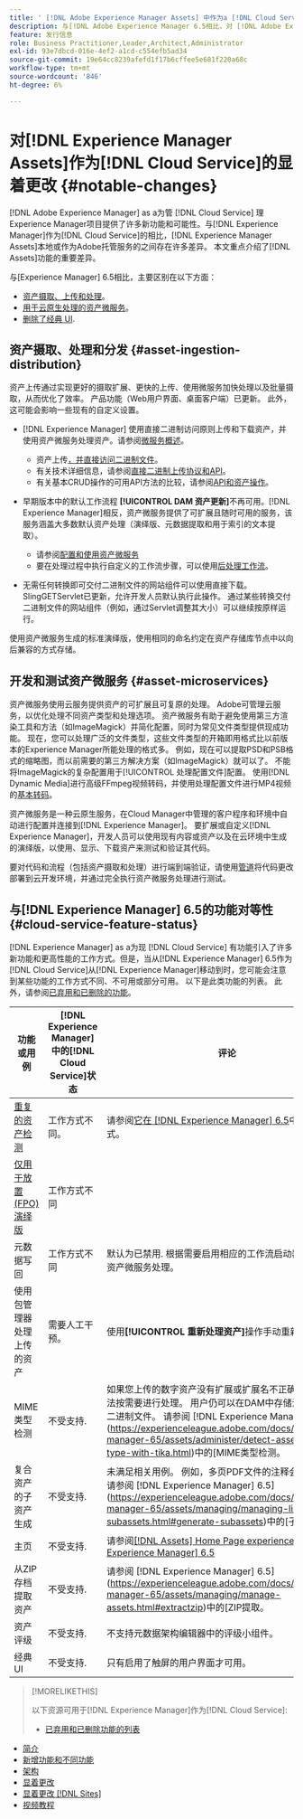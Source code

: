 ```yaml
---
title: ' [!DNL Adobe Experience Manager Assets] 中作为a [!DNL Cloud Service]的显着更改'
description: 与[!DNL Adobe Experience Manager 6.5相比，对 [!DNL Adobe Experience Manager Assets] in [!DNL Experience Manager] as a [!DNL Cloud Service] 的显着更改。
feature: 发行信息
role: Business Practitioner,Leader,Architect,Administrator
exl-id: 93e7dbcd-016e-4ef2-a1cd-c554efb5ad34
source-git-commit: 19e64cc8239afefd1f17b6cffee5e681f220a68c
workflow-type: tm+mt
source-wordcount: '846'
ht-degree: 6%

---
```


# 对[!DNL Experience Manager Assets]作为[!DNL Cloud Service]的显着更改 {#notable-changes}

[!DNL Adobe Experience Manager] as a为管 [!DNL Cloud Service] 理Experience Manager项目提供了许多新功能和可能性。与[!DNL Experience Manager]作为[!DNL Cloud Service]的相比，[!DNL Experience Manager Assets]本地或作为Adobe托管服务的之间存在许多差异。 本文重点介绍了[!DNL Assets]功能的重要差异。

与[Experience Manager] 6.5相比，主要区别在以下方面：

* [资产摄取、上传和处理](#asset-ingestion)。
* [用于云原生处理的资产微服务](#asset-microservices)。
* [删除了经典 UI](#classic-ui).

## 资产摄取、处理和分发 {#asset-ingestion-distribution}

资产上传通过实现更好的摄取扩展、更快的上传、使用微服务加快处理以及批量摄取，从而优化了效率。 产品功能（Web用户界面、桌面客户端）已更新。 此外，这可能会影响一些现有的自定义设置。

* [!DNL Experience Manager] 使用直接二进制访问原则上传和下载资产，并使用资产微服务处理资产。请参阅[微服务概述](/help/assets/asset-microservices-overview.md)。
   * 资产上传[，并直接访问二进制文件](/help/assets/asset-microservices-overview.md#asset-upload-with-direct-binary-access)。
   * 有关技术详细信息，请参阅[直接二进制上传协议和API](/help/assets/developer-reference-material-apis.md#upload-binary)。
   * 有关基本CRUD操作的可用API方法的比较，请参阅[API和资产操作](/help/assets/developer-reference-material-apis.md#use-cases-and-apis)。
*  早期版本中的默认工作流程 **[!UICONTROL DAM 资产更新]**&#x200B;不再可用。[!DNL Experience Manager]相反，资产微服务提供了可扩展且随时可用的服务，该服务涵盖大多数默认资产处理（演绎版、元数据提取和用于索引的文本提取）。
   * 请参阅[配置和使用资产微服务](/help/assets/asset-microservices-configure-and-use.md)
   * 要在处理过程中执行自定义的工作流步骤，可以使用[后处理工作流](/help/assets/asset-microservices-configure-and-use.md#post-processing-workflows)。

* 无需任何转换即可交付二进制文件的网站组件可以使用直接下载。 SlingGETServlet已更新，允许开发人员默认执行此操作。 通过某些转换交付二进制文件的网站组件（例如，通过Servlet调整其大小）可以继续按原样运行。

使用资产微服务生成的标准演绎版，使用相同的命名约定在资产存储库节点中以向后兼容的方式存储。

## 开发和测试资产微服务 {#asset-microservices}

资产微服务使用云服务提供资产的可扩展且可复原的处理。 Adobe可管理云服务，以优化处理不同资产类型和处理选项。 资产微服务有助于避免使用第三方渲染工具和方法（如ImageMagick）并简化配置，同时为常见文件类型提供现成功能。 现在，您可以处理广泛的文件类型[](/help/assets/file-format-support.md)，这些文件类型的开箱即用格式比以前版本的Experience Manager所能处理的格式多。 例如，现在可以提取PSD和PSB格式的缩略图，而以前需要的第三方解决方案（如ImageMagick）就可以了。 不能将ImageMagick的复杂配置用于[!UICONTROL 处理配置文件]配置。 使用[!DNL Dynamic Media]进行高级FFmpeg视频转码，并使用处理配置文件进行MP4视频的[基本转码](/help/assets/manage-video-assets.md#transcode-video)。

资产微服务是一种云原生服务，在Cloud Manager中管理的客户程序和环境中自动进行配置并连接到[!DNL Experience Manager]。 要扩展或自定义[!DNL Experience Manager]，开发人员可以使用现有内容或资产以及在云环境中生成的演绎版，以使用、显示、下载资产来测试和验证其代码。

要对代码和流程（包括资产摄取和处理）进行端到端验证，请使用[管道](/help/implementing/cloud-manager/configure-pipeline.md)将代码更改部署到云开发环境，并通过完全执行资产微服务处理进行测试。

## 与[!DNL Experience Manager] 6.5的功能对等性 {#cloud-service-feature-status}

[!DNL Experience Manager] as a为现 [!DNL Cloud Service] 有功能引入了许多新功能和更高性能的工作方式。但是，当从[!DNL Experience Manager] 6.5作为[!DNL Cloud Service]从[!DNL Experience Manager]移动到时，您可能会注意到某些功能的工作方式不同、不可用或部分可用。 以下是此类功能的列表。 此外，请参阅[已弃用和已删除的功能](/help/release-notes/deprecated-removed-features.md)。

| 功能或用例 | [!DNL Experience Manager]中的[!DNL Cloud Service]状态 | 评论 |
|-----|-----|-----|
| [重复的资产检测](/help/assets/manage-digital-assets.md#detect-duplicate-assets) | 工作方式不同。 | 请参阅[它在 [!DNL Experience Manager] 6.5](https://experienceleague.adobe.com/docs/experience-manager-65/assets/managing/duplicate-detection.html)中的工作方式。 |
| [仅用于放置(FPO)演绎版](https://helpx.adobe.com/enterprise/admin-guide.html/enterprise/using/configure-aem-assets-for-asset-link.ug.html#configfporendition) | 工作方式不同 |  |
| 元数据写回 | 工作方式不同 | 默认为已禁用. 根据需要启用相应的工作流启动器。 写回由资产微服务处理。 |
| 使用包管理器处理上传的资产 | 需要人工干预。 | 使用&#x200B;**[!UICONTROL 重新处理资产]**&#x200B;操作手动重新处理。 |
| MIME类型检测 | 不受支持. | 如果您上传的数字资产没有扩展或扩展名不正确，则可能无法按需要进行处理。 用户仍可以在DAM中存储没有扩展名的二进制文件。 请参阅 [!DNL Experience Manager] 6.5](https://experienceleague.adobe.com/docs/experience-manager-65/assets/administer/detect-asset-mime-type-with-tika.html)中的[MIME类型检测。 |
| 复合资产的子资产生成 | 不受支持. | 未满足相关用例。 例如，多页PDF文件的注释会受到影响。 请参阅 [!DNL Experience Manager] 6.5](https://experienceleague.adobe.com/docs/experience-manager-65/assets/managing/managing-linked-subassets.html#generate-subassets)中的[子资产创建。 |
| 主页 | 不受支持. | 请参阅[[!DNL Assets] Home Page experience in [!DNL Experience Manager] 6.5](https://experienceleague.adobe.com/docs/experience-manager-65/assets/using/assets-home-page.html) |
| 从ZIP存档提取资产 | 不受支持. | 请参阅 [!DNL Experience Manager] 6.5](https://experienceleague.adobe.com/docs/experience-manager-65/assets/managing/manage-assets.html#extractzip)中的[ZIP提取。 |
| 资产评级 | 不受支持. | 不支持元数据架构编辑器中的评级小组件。 |
| 经典 UI | 不受支持. | 只有启用了触屏的用户界面才可用。 |

>[!MORELIKETHIS]
>
>以下资源可用于[!DNL Experience Manager]作为[!DNL Cloud Service]:
>
>* [已弃用和已删除功能的列表](/help/release-notes/deprecated-removed-features.md)
* [简介](/help/overview/introduction.md)
* [新增功能和不同功能](/help/overview/what-is-new-and-different.md)
* [架构](/help/core-concepts/architecture.md)
* [显着更改](/help/release-notes/aem-cloud-changes.md)
* [显着更改 [!DNL Sites]](/help/sites-cloud/sites-cloud-changes.md)
* [视频教程](https://experienceleague.adobe.com/docs/experience-manager-learn/cloud-service/overview.html)

